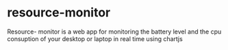 # resource-monitor
Resource- monitor is a web app for monitoring the battery level and the cpu consuption of your desktop or laptop in real time using chartjs
